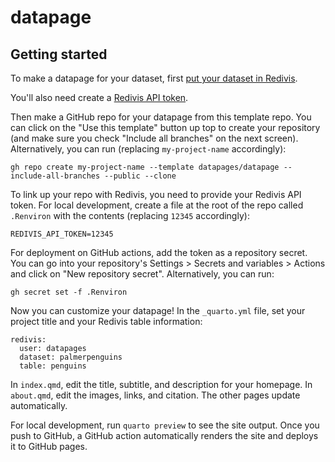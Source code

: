 # datapage

## Getting started

To make a datapage for your dataset, first [put your dataset in Redivis](https://docs.redivis.com/guides/create-and-manage-datasets/create-and-populate-a-dataset).

You'll also need create a [Redivis API token](https://apidocs.redivis.com/rest-api/authorization).

Then make a GitHub repo for your datapage from this template repo. You can click on the "Use this template" button up top to create your repository (and make sure you check "Include all branches" on the next screen). Alternatively, you can run (replacing `my-project-name` accordingly):
```
gh repo create my-project-name --template datapages/datapage --include-all-branches --public --clone
```

To link up your repo with Redivis, you need to provide your Redivis API token. For local development, create a file at the root of the repo called `.Renviron` with the contents (replacing `12345` accordingly):
```
REDIVIS_API_TOKEN=12345
```
For deployment on GitHub actions, add the token as a repository secret. You can go into your repository's Settings > Secrets and variables > Actions and click on "New repository secret". Alternatively, you can run:
```
gh secret set -f .Renviron
```

Now you can customize your datapage! In the `_quarto.yml` file, set your project title and your Redivis table information:
```
redivis:
  user: datapages
  dataset: palmerpenguins
  table: penguins
```

In `index.qmd`, edit the title, subtitle, and description for your homepage. In `about.qmd`, edit the images, links, and citation. The other pages update automatically.

For local development, run `quarto preview` to see the site output. Once you push to GitHub, a GitHub action automatically renders the site and deploys it to GitHub pages.
